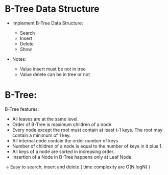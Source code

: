 # B-Tree Data Structure

- Implement B-Tree Data Structure:

  - Search
  - Insert
  - Delete
  - Show

- Notes:
  - Value insert must be not in tree
  - Value delete can be in tree or not

# B-Tree:

B-Tree features:

- All leaves are at the same level.
- Order of B-Tree is maximum children of a node
- Every node except the root must contain at least t-1 keys. The root may contain a minimum of 1 key.
- All internal node contain the order number of keys
- Number of children of a node is equal to the number of keys in it plus 1.
- All keys of a node are sorted in increasing order.
- Insertion of a Node in B-Tree happens only at Leaf Node.

-> Easy to search, insert and delete ( time complexity are O(N.logN) )
